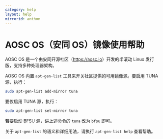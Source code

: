 ```yaml
---
category: help
layout: help
mirrorid: anthon
---
```


# AOSC OS（安同 OS）镜像使用帮助

AOSC OS 是一个由安同开源社区（<https://aosc.io>）开发的半滚动 Linux 发行版，支持多种处理器架构。

AOSC OS 内置 `apt-gen-list` 工具来开关社区提供的可用镜像源。要启用 TUNA 源，执行：

```bash
sudo apt-gen-list add-mirror tuna
```

要仅启用 TUNA 源，执行：

```bash
sudo apt-gen-list set-mirror tuna
```

若要启动 BFSU 源，讲上述命令的 `tuna` 改为 `bfsu` 即可。

关于 `apt-gen-list` 的语义和详细用法，请执行 `apt-gen-list help` 查看帮助。
